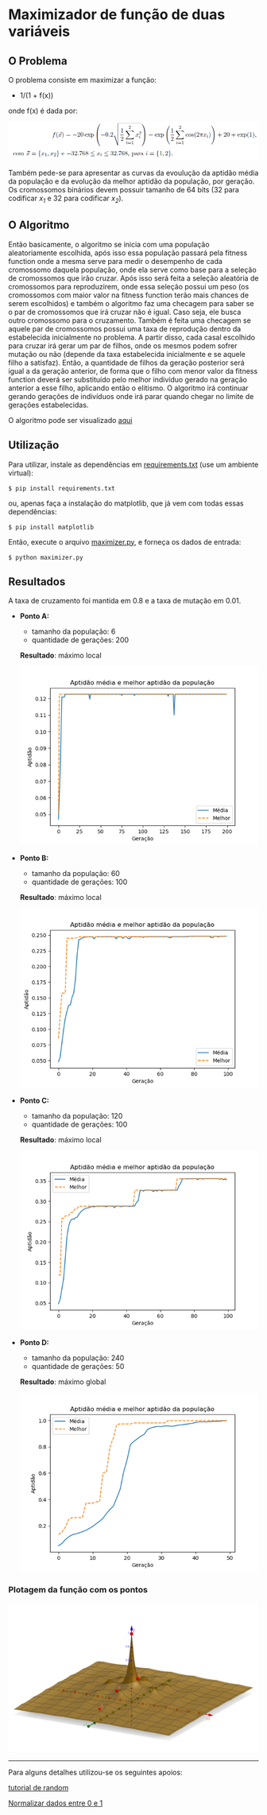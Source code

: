 # Maximizador de função de duas variáveis

## O Problema

O problema consiste em maximizar a função:

  * 1/(1 + f(x))

onde f(x) é dada por: 

  ![f](static/function.png)

Também pede-se para apresentar as curvas da evoulução da aptidão média da população e da evolução da melhor aptidão da população, por geração. Os cromossomos binários devem possuir tamanho de 64 bits (32 para codificar *x<sub>1</sub>* e 32 para codificar *x<sub>2</sub>*).

## O Algoritmo

Então basicamente, o algoritmo se inicia com uma população aleatoriamente escolhida, após isso essa população passará pela fitness function onde a mesma serve para medir o desempenho de cada cromossomo daquela população, onde ela serve como base para a seleção de cromossomos que irão cruzar. Após isso será feita a seleção aleatória de cromossomos para reproduzirem, onde essa seleção possui um peso (os cromossomos com maior valor na fitness function terão mais chances de serem escolhidos) e também o algoritmo faz uma checagem para saber se o par de cromossomos que irá cruzar não é igual. Caso seja, ele busca outro cromossomo para o cruzamento. Também é feita uma checagem se aquele par de cromossomos possui uma taxa de reprodução dentro da estabelecida inicialmente no problema. A partir disso, cada casal escolhido para cruzar irá gerar um par de filhos, onde os mesmos podem sofrer mutação ou não (depende da taxa estabelecida inicialmente e se aquele filho a satisfaz). Então, a quantidade de filhos da geração posterior será igual a da geração anterior, de forma que o filho com menor valor da fitness function deverá ser substituído pelo melhor indivíduo gerado na geração anterior a esse filho, aplicando então o elitismo. O algoritmo irá continuar gerando gerações de indivíduos onde irá parar quando chegar no limite de gerações estabelecidas.

O algoritmo pode ser visualizado [aqui](maximizer.py)

## Utilização

Para utilizar, instale as dependências em [requirements.txt](requirements.txt) (use um ambiente virtual):

```
$ pip install requirements.txt
```
ou, apenas faça a instalação do matplotlib, que já vem com todas essas dependências:

```
$ pip install matplotlib
```
Então, execute o arquivo [maximizer.py](maximizer.py), e forneça os dados de entrada:

```
$ python maximizer.py
```

## Resultados

A taxa de cruzamento foi mantida em 0.8 e a taxa de mutação em 0.01.

* **Ponto A:**
  - tamanho da população: 6
  - quantidade de gerações: 200

  **Resultado**: máximo local

  ![PointA](static/PointA.png)

* **Ponto B:**
  - tamanho da população: 60
  - quantidade de gerações: 100

  **Resultado**: máximo local

  ![PointB](static/PointB.png)

* **Ponto C:**
  - tamanho da população: 120
  - quantidade de gerações: 100

  **Resultado**: máximo local

  ![PointC](static/PointC.png)

* **Ponto D:**
  - tamanho da população: 240
  - quantidade de gerações: 50

  **Resultado**: máximo global

  ![PointD](static/PointD.png)

### Plotagem da função com os pontos

![Resultados](static/results.png)

---
Para alguns detalhes utilizou-se os seguintes apoios:

[tutorial de random](https://code.tutsplus.com/pt/tutorials/mathematical-modules-in-python-random--cms-27738)

[Normalizar dados entre 0 e 1](https://qastack.com.br/stats/70801/how-to-normalize-data-to-0-1-range)
